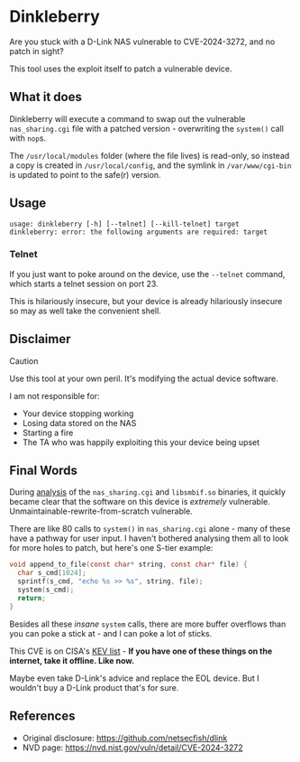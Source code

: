 # Dinkleberry

Are you stuck with a D-Link NAS vulnerable to CVE-2024-3272, and no patch in sight?

This tool uses the exploit itself to patch a vulnerable device.

## What it does

Dinkleberry will execute a command to swap out the vulnerable `nas_sharing.cgi` file with a patched version - overwriting the `system()` call with `nop`s.

The `/usr/local/modules` folder (where the file lives) is read-only, so instead a copy is created in `/usr/local/config`, and the symlink in `/var/www/cgi-bin` is updated to point to the safe(r) version.

## Usage

```
usage: dinkleberry [-h] [--telnet] [--kill-telnet] target
dinkleberry: error: the following arguments are required: target
```

### Telnet

If you just want to poke around on the device, use the `--telnet` command, which starts a telnet session on port 23.

This is hilariously insecure, but your device is already hilariously insecure so may as well take the convenient shell.

## Disclaimer

>[!CAUTION]
> Use this tool at your own peril. It's modifying the actual device software. 
> 
> I am not responsible for:
> - Your device stopping working
> - Losing data stored on the NAS
> - Starting a fire
> - The TA who was happily exploiting this your device being upset

## Final Words

During [analysis](./docs/decompiled-funcs.md) of the `nas_sharing.cgi` and `libsmbif.so` binaries, it quickly became clear that the software on this device is _extremely_ vulnerable. Unmaintainable-rewrite-from-scratch vulnerable.

There are like 80 calls to `system()` in `nas_sharing.cgi` alone - many of these have a pathway for user input. I haven't bothered analysing them all to look for more holes to patch, but here's one S-tier example:

```c
void append_to_file(const char* string, const char* file) {
  char s_cmd[1024];
  sprintf(s_cmd, "echo %s >> %s", string, file);
  system(s_cmd);
  return;
}
```

Besides all these _insane_ `system` calls, there are more buffer overflows than you can poke a stick at - and I can poke a lot of sticks.

This CVE is on CISA's [KEV list](https://cisa.gov/known-exploited-vulnerabilities-catalog) - **If you have one of these things on the internet, take it offline. Like now.**

Maybe even take D-Link's advice and replace the EOL device. But I wouldn't buy a D-Link product that's for sure.

## References

- Original disclosure: https://github.com/netsecfish/dlink
- NVD page: https://nvd.nist.gov/vuln/detail/CVE-2024-3272

